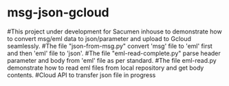# msg-json-gcloud

#This project under development for Sacumen inhouse  to demonstrate how to convert msg/eml data to json/parameter and upload   to Gcloud seamlessly.
#The file "json-from-msg.py" convert 'msg' file to 'eml' first and then 'eml' file to 'json'.
#The file "eml-read-complete.py"  parse header parameter and body from 'eml' file as per standard. 
#The file eml-read.py demonstrate how to read eml files from local repository and get body contents.
#Cloud API to transfer json file in progress
